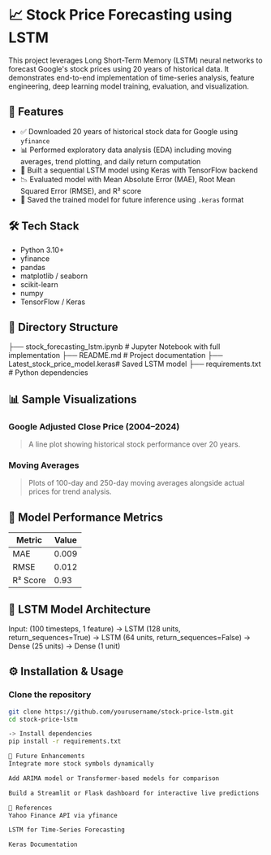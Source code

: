 # 📈 Stock Price Forecasting using LSTM

This project leverages Long Short-Term Memory (LSTM) neural networks to forecast Google's stock prices using 20 years of historical data. It demonstrates end-to-end implementation of time-series analysis, feature engineering, deep learning model training, evaluation, and visualization.

## 🚀 Features

- ✅ Downloaded 20 years of historical stock data for Google using `yfinance`
- 📊 Performed exploratory data analysis (EDA) including moving averages, trend plotting, and daily return computation
- 🧠 Built a sequential LSTM model using Keras with TensorFlow backend
- 📉 Evaluated model with Mean Absolute Error (MAE), Root Mean Squared Error (RMSE), and R² score
- 💾 Saved the trained model for future inference using `.keras` format

## 🛠️ Tech Stack

- Python 3.10+
- yfinance
- pandas
- matplotlib / seaborn
- scikit-learn
- numpy
- TensorFlow / Keras

## 📂 Directory Structure

├── stock_forecasting_lstm.ipynb # Jupyter Notebook with full implementation
├── README.md # Project documentation 
├── Latest_stock_price_model.keras# Saved LSTM model 
├── requirements.txt # Python dependencies


## 📊 Sample Visualizations

### Google Adjusted Close Price (2004–2024)
> A line plot showing historical stock performance over 20 years.

### Moving Averages
> Plots of 100-day and 250-day moving averages alongside actual prices for trend analysis.

## 🧪 Model Performance Metrics

| Metric         | Value   |
|----------------|---------|
| MAE            | 0.009   |
| RMSE           | 0.012   |
| R² Score       | 0.93    |

## 🧠 LSTM Model Architecture
Input: (100 timesteps, 1 feature) → LSTM (128 units, return_sequences=True) → LSTM (64 units, return_sequences=False) → Dense (25 units) → Dense (1 unit)


## ⚙️ Installation & Usage

### Clone the repository

```bash
git clone https://github.com/yourusername/stock-price-lstm.git
cd stock-price-lstm

-> Install dependencies
pip install -r requirements.txt

📌 Future Enhancements
Integrate more stock symbols dynamically

Add ARIMA model or Transformer-based models for comparison

Build a Streamlit or Flask dashboard for interactive live predictions

🔗 References
Yahoo Finance API via yfinance

LSTM for Time-Series Forecasting

Keras Documentation
  
